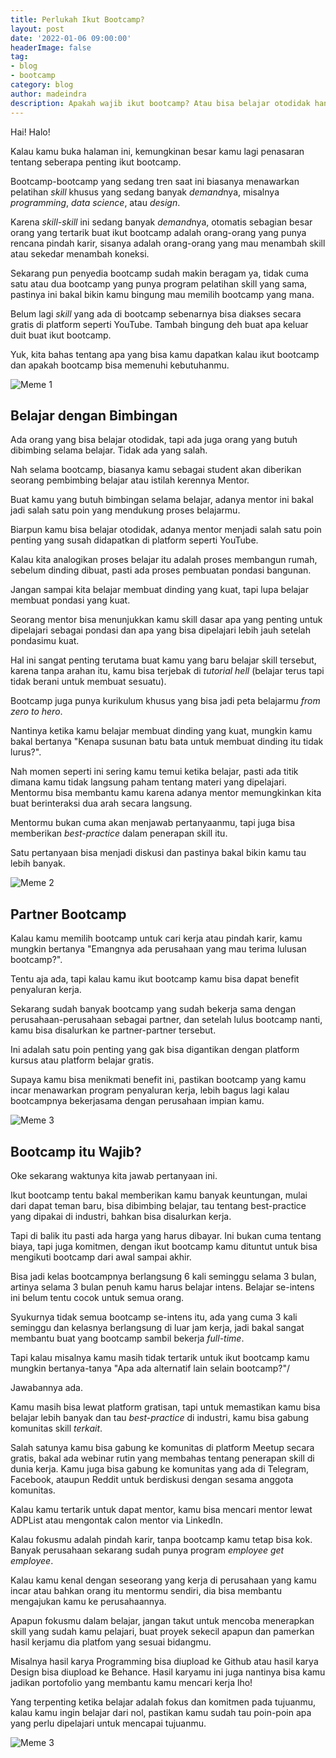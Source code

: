 ```yaml
---
title: Perlukah Ikut Bootcamp?
layout: post
date: '2022-01-06 09:00:00'
headerImage: false
tag:
- blog
- bootcamp
category: blog
author: madeindra
description: Apakah wajib ikut bootcamp? Atau bisa belajar otodidak hanya bermodal Youtube? 
---
```


Hai! Halo!

Kalau kamu buka halaman ini, kemungkinan besar kamu lagi penasaran tentang seberapa penting ikut bootcamp.

Bootcamp-bootcamp yang sedang tren saat ini biasanya menawarkan pelatihan *skill* khusus yang sedang banyak *demand*nya, misalnya *programming*, *data science*, atau *design*.

Karena *skill-skill* ini sedang banyak *demand*nya, otomatis sebagian besar orang yang tertarik buat ikut bootcamp adalah orang-orang yang punya rencana pindah karir, sisanya adalah orang-orang yang mau menambah skill atau sekedar menambah koneksi.

Sekarang pun penyedia bootcamp sudah makin beragam ya, tidak cuma satu atau dua bootcamp yang punya program pelatihan skill yang sama, pastinya ini bakal bikin kamu bingung mau memilih bootcamp yang mana.

Belum lagi *skill* yang ada di bootcamp sebenarnya bisa diakses secara gratis di platform seperti YouTube. Tambah bingung deh buat apa keluar duit buat ikut bootcamp.

Yuk, kita bahas tentang apa yang bisa kamu dapatkan kalau ikut bootcamp dan apakah bootcamp bisa memenuhi kebutuhanmu.

![Meme 1](https://madeindra.github.io/assets/memes/youtube-bootcamp.jpeg)

## Belajar dengan Bimbingan

Ada orang yang bisa belajar otodidak, tapi ada juga orang yang butuh dibimbing selama belajar. Tidak ada yang salah.

Nah selama bootcamp, biasanya kamu sebagai student akan diberikan seorang pembimbing belajar atau istilah kerennya Mentor.

Buat kamu yang butuh bimbingan selama belajar, adanya mentor ini bakal jadi salah satu poin yang mendukung proses belajarmu. 

Biarpun kamu bisa belajar otodidak, adanya mentor menjadi salah satu poin penting yang susah didapatkan di platform seperti YouTube. 

Kalau kita analogikan proses belajar itu adalah proses membangun rumah, sebelum dinding dibuat, pasti ada proses pembuatan pondasi bangunan.

Jangan sampai kita belajar membuat dinding yang kuat, tapi lupa belajar membuat pondasi yang kuat. 

Seorang mentor bisa menunjukkan kamu skill dasar apa yang penting untuk dipelajari sebagai pondasi dan apa yang bisa dipelajari lebih jauh setelah pondasimu kuat.

Hal ini sangat penting terutama buat kamu yang baru belajar skill tersebut, karena tanpa arahan itu, kamu bisa terjebak di *tutorial hell* (belajar terus tapi tidak berani untuk membuat sesuatu). 

Bootcamp juga punya kurikulum khusus yang bisa jadi peta belajarmu *from zero to hero*.

Nantinya ketika kamu belajar membuat dinding yang kuat, mungkin kamu bakal bertanya "Kenapa susunan batu bata untuk membuat dinding itu tidak lurus?".

Nah momen seperti ini sering kamu temui ketika belajar, pasti ada titik dimana kamu tidak langsung paham tentang materi yang dipelajari. Mentormu bisa membantu kamu karena adanya mentor memungkinkan kita buat berinteraksi dua arah secara langsung.

Mentormu bukan cuma akan menjawab pertanyaanmu, tapi juga bisa memberikan *best-practice* dalam penerapan skill itu.

Satu pertanyaan bisa menjadi diskusi dan pastinya bakal bikin kamu tau lebih banyak.

![Meme 2](https://madeindra.github.io/assets/memes/skip-react.jpg)

## Partner Bootcamp

Kalau kamu memilih bootcamp untuk cari kerja atau pindah karir, kamu mungkin bertanya "Emangnya ada perusahaan yang mau terima lulusan bootcamp?".

Tentu aja ada, tapi kalau kamu ikut bootcamp kamu bisa dapat benefit penyaluran kerja.

Sekarang sudah banyak bootcamp yang sudah bekerja sama dengan perusahaan-perusahaan sebagai partner, dan setelah lulus bootcamp nanti, kamu bisa disalurkan ke partner-partner tersebut. 

Ini adalah satu poin penting yang gak bisa digantikan dengan platform kursus atau platform belajar gratis. 

Supaya kamu bisa menikmati benefit ini, pastikan bootcamp yang kamu incar menawarkan program penyaluran kerja, lebih bagus lagi kalau bootcampnya bekerjasama dengan perusahaan impian kamu.

![Meme 3](https://madeindra.github.io/assets/memes/success-bootcamp.jpeg)

## Bootcamp itu Wajib?

Oke sekarang waktunya kita jawab pertanyaan ini.

Ikut bootcamp tentu bakal memberikan kamu banyak keuntungan, mulai dari dapat teman baru, bisa dibimbing belajar, tau tentang best-practice yang dipakai di industri, bahkan bisa disalurkan kerja.

Tapi di balik itu pasti ada harga yang harus dibayar. Ini bukan cuma tentang biaya, tapi juga komitmen, dengan ikut bootcamp kamu dituntut untuk bisa mengikuti bootcamp dari awal sampai akhir.

Bisa jadi kelas bootcampnya berlangsung 6 kali seminggu selama 3 bulan, artinya selama 3 bulan penuh kamu harus belajar intens. Belajar se-intens ini belum tentu cocok untuk semua orang. 

Syukurnya tidak semua bootcamp se-intens itu, ada yang cuma 3 kali seminggu dan kelasnya berlangsung di luar jam kerja, jadi bakal sangat membantu buat yang bootcamp sambil bekerja *full-time*.

Tapi kalau misalnya kamu masih tidak tertarik untuk ikut bootcamp kamu mungkin bertanya-tanya "Apa ada alternatif lain selain bootcamp?"/

Jawabannya ada.

Kamu masih bisa lewat platform gratisan, tapi untuk memastikan kamu bisa belajar lebih banyak dan tau *best-practice* di industri, kamu bisa gabung komunitas skill *terkait*.

Salah satunya kamu bisa gabung ke komunitas di platform Meetup secara gratis, bakal ada webinar rutin yang membahas tentang penerapan skill di dunia kerja. Kamu juga bisa gabung ke komunitas yang ada di Telegram, Facebook, ataupun Reddit untuk berdiskusi dengan sesama anggota komunitas.

Kalau kamu tertarik untuk dapat mentor, kamu bisa mencari mentor lewat ADPList atau mengontak calon mentor via LinkedIn.

Kalau fokusmu adalah pindah karir, tanpa bootcamp kamu tetap bisa kok. Banyak perusahaan sekarang sudah punya program *employee get employee*.

Kalau kamu kenal dengan seseorang yang kerja di perusahaan yang kamu incar atau bahkan orang itu mentormu sendiri, dia bisa membantu mengajukan kamu ke perusahaannya.

Apapun fokusmu dalam belajar, jangan takut untuk mencoba menerapkan skill yang sudah kamu pelajari, buat proyek sekecil apapun dan pamerkan hasil kerjamu dia platfom yang sesuai bidangmu.

Misalnya hasil karya Programming bisa diupload ke Github atau hasil karya Design bisa diupload ke Behance. Hasil karyamu ini juga nantinya bisa kamu jadikan portofolio yang membantu kamu mencari kerja lho!

Yang terpenting ketika belajar adalah fokus dan komitmen pada tujuanmu, kalau kamu ingin belajar dari nol, pastikan kamu sudah tau poin-poin apa yang perlu dipelajari untuk mencapai tujuanmu.

![Meme 3](https://madeindra.github.io/assets/memes/distracted-bootcamp.jpeg)